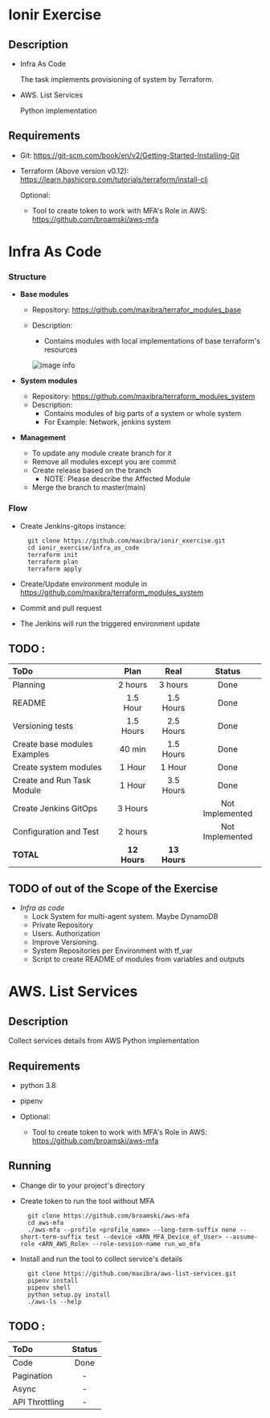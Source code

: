 # Ionir Exercise

## Description
* Infra As Code

    The task implements provisioning of system by Terraform.

* AWS. List Services

    Python implementation
## Requirements
* Git: https://git-scm.com/book/en/v2/Getting-Started-Installing-Git
* Terraform (Above version v0.12): https://learn.hashicorp.com/tutorials/terraform/install-cli

    Optional:

    * Tool to create token to work with MFA's Role in AWS: https://github.com/broamski/aws-mfa
# __Infra As Code__
### Structure
* __Base modules__

    * Repository: https://github.com/maxibra/terrafor_modules_base
    * Description:
        * Contains modules with local implementations of base terraform's resources

        ![image info](./images/Terraform_Base_structure.png)

* __System modules__
    * Repository: https://github.com/maxibra/terraform_modules_system
    * Description:
        * Contains modules of big parts of a system or whole system 
        * For Example: Network, jenkins system
* __Management__
    * To update any module create branch for it
    * Remove all modules except you are commit
    * Create release based on the branch
        * NOTE: Please describe the Affected Module
    * Merge the branch to master(main)

### Flow
* Create Jenkins-gitops instance:

        git clone https://github.com/maxibra/ionir_exercise.git
        cd ionir_exercise/infra_as_code
        terraform init
        terraform plan
        terraform apply

* Create/Update environment module in https://github.com/maxibra/terraform_modules_system
* Commit and pull request
* The Jenkins will run the triggered environment update


## __TODO__ :
|ToDo|Plan|Real|Status|
| :- | :-: | :-: | :-: |
| Planning| 2 hours |3 hours|Done|
| README| 1.5 Hour |1.5 Hours |Done|
| Versioning tests | 1.5 Hours| 2.5 Hours| Done|
| Create base modules Examples | 40 min | 1.5 Hours |Done|
| Create system modules | 1 Hour| 1 Hour|Done|
| Create and Run Task Module | 1 Hour |3.5 Hours | Done |
| Create Jenkins GitOps| 3 Hours ||Not Implemented|
| Configuration and Test | 2 hours ||Not Implemented|
| **TOTAL**| **12 Hours** |**13 Hours**||


## __TODO of out of the Scope of the Exercise__
* _Infra as code_
    * Lock System for multi-agent system. Maybe DynamoDB
    * Private Repository
    * Users. Authorization
    * Improve Versioning.
    * System Repositories per Environment with tf_var
    * Script to create README of modules from variables and outputs


# __AWS. List Services__
## Description

   Collect services details from AWS
   Python implementation
## Requirements
* python 3.8 
* pipenv
* Optional:

    * Tool to create token to work with MFA's Role in AWS: https://github.com/broamski/aws-mfa

## Running
* Change dir to your project's directory
* Create token to run the tool without MFA

        git clone https://github.com/broamski/aws-mfa
        cd aws-mfa
        ./aws-mfa --profile <profile_name> --long-term-suffix none --short-term-suffix test --device <ARN_MFA_Device_of_User> --assume-role <ARN_AWS_Role> --role-session-name run_wo_mfa

* Install and run the tool to collect service's details

        git clone https://github.com/maxibra/aws-list-services.git
        pipenv install
        pipenv shell
        python setup.py install
        ./aws-ls --help


## __TODO__ :
|ToDo|Status|
| :- | :-: |
| Code| Done|
| Pagination| -|
| Async| -|
| API Throttling| -|



